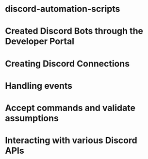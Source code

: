 # discord-automation-scripts
# Created Discord Bots through the Developer Portal 
# Creating Discord Connections 
# Handling events 
# Accept commands and validate assumptions 
# Interacting with various Discord APIs

